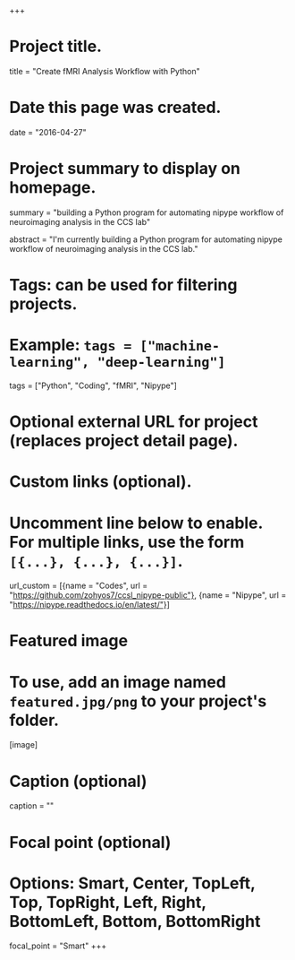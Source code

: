 +++
# Project title.
title = "Create fMRI Analysis Workflow with Python"

# Date this page was created.
date = "2016-04-27"

# Project summary to display on homepage.
summary = "building a Python program for automating nipype workflow of neuroimaging analysis in the CCS lab"

abstract = "I'm currently building  a Python program for automating nipype workflow of neuroimaging analysis in the CCS lab." 

# Tags: can be used for filtering projects.
# Example: `tags = ["machine-learning", "deep-learning"]`
tags = ["Python", "Coding", "fMRI", "Nipype"]

# Optional external URL for project (replaces project detail page).
# Custom links (optional).
#   Uncomment line below to enable. For multiple links, use the form `[{...}, {...}, {...}]`.
url_custom = [{name = "Codes", url = "https://github.com/zohyos7/ccsl_nipype-public"}, {name = "Nipype", url = "https://nipype.readthedocs.io/en/latest/"}]



# Featured image
# To use, add an image named `featured.jpg/png` to your project's folder. 
[image]

# Caption (optional)
caption = ""

  # Focal point (optional)
  # Options: Smart, Center, TopLeft, Top, TopRight, Left, Right, BottomLeft, Bottom, BottomRight
  focal_point = "Smart"
+++
